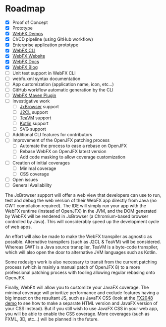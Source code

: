 # Roadmap

- [x] Proof of Concept
- [x] Prototype
- [x] [WebFX Demos](https://github.com/webfx-demos)
- [x] CI/CD pipeline (using GitHub workflow)
- [x] Enterprise application prototype
- [x] [WebFX CLI][webfx-cli-repo]
- [x] [WebFX Website][webfx-website]
- [x] [WebFX Docs][webfx-docs]
- [x] [WebFX Blog][webfx-blog]
- [ ] Unit test support in WebFX CLI
- [ ] webfx.xml syntax documentation
- [ ] App customization (application name, icon, etc...)
- [ ] GitHub workflow automatic generation by the CLI
- [ ] [WebFX Maven Plugin](webfx-maven-plugin)
- [ ] Investigative work
  - [ ] [JxBrowser][jxbrowser-website] support
  - [ ] [J2CL][j2cl-repo] support
  - [ ] [TeaVM][teavm-website] support
  - [ ] [Kotlin][kotlin-website] support
  - [ ] SVG support
- [ ] Additional CLI features for contributors
- [ ] Improvement of the OpenJFX patching process
  - [ ] Automate the process to ease a rebase on OpenJFX
  - [ ] Rebase WebFX on OpenJFX latest version
  - [ ] Add code masking to allow coverage customization
- [ ] Creation of initial coverages
  - [ ] Minimal coverage
  - [ ] CSS coverage
- [ ] Open issues
- [ ] General Availability

The JxBrowser support will offer a web view that developers can use to run, test and debug the web version of their WebFX app directly from Java (no GWT compilation required). The IDE will simply run your app with the WebFX runtime (instead of OpenJFX) in the JVM, and the DOM generated by WebFX will be rendered in JxBrowser (a Chromium-based browser controlled by Java). This will considerably speed up the development cycle of web apps.

An effort will also be made to make the WebFX transpiler as agnostic as possible.  Alternative transpilers (such as J2CL & TeaVM) will be considered. Whereas GWT is a Java source transpiler, TeaVM is a byte-code transpiler, which will also open the door to alternative JVM languages such as Kotlin.

Some redesign work is also necessary to transit from the current patching process (which is mainly a manual patch of OpenJFX 8) to a more professional patching process with tooling allowing regular rebasing onto OpenJFX.

Finally, WebFX will allow you to customize your JavaFX coverage. The minimal coverage will prioritize performance and exclude features having a big impact on the resultant JS, such as JavaFX CSS (look at the [FX2048 demo](https://github.com/webfx-demos/webfx-demo-fx2048/) to see how to make a separate HTML version and JavaFX version of your CSS instead). But if you still wish to use JavaFX CSS in your web app, you will be able to enable the CSS coverage. More coverages (such as FXML, 3D, etc...) will be planned in the future.

[webfx-website]: https://webfx.dev
[webfx-docs]: https://docs.webfx.dev
[webfx-guide]: https://docs.webfx.dev/#_getting_started
[webfx-blog]: https://blog.webfx.dev
[webfx-discussions]: https://github.com/webfx-project/webfx/discussions
[webfx-cli-repo]: https://github.com/webfx-project/webfx-cli
[j2cl-repo]: https://github.com/google/j2cl
[teavm-website]: https://teavm.org
[jxbrowser-website]: https://www.teamdev.com/jxbrowser
[kotlin-website]: https://kotlinlang.org
